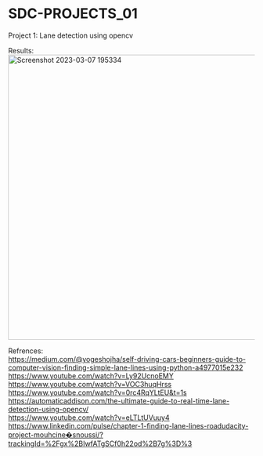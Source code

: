 # SDC-PROJECTS_01
Project 1: Lane detection using opencv


Results:</br>
<img width="581" alt="Screenshot 2023-03-07 195334" src="https://user-images.githubusercontent.com/92617405/223450333-8760514f-2c9c-48a8-b552-1e2e690f5206.png">

Refrences:</br>
https://medium.com/@yogeshojha/self-driving-cars-beginners-guide-to-computer-vision-finding-simple-lane-lines-using-python-a4977015e232</br>
https://www.youtube.com/watch?v=Ly92UcnoEMY</br>
https://www.youtube.com/watch?v=VOC3huqHrss</br>
https://www.youtube.com/watch?v=0rc4RqYLtEU&t=1s</br>
https://automaticaddison.com/the-ultimate-guide-to-real-time-lane-detection-using-opencv/</br>
https://www.youtube.com/watch?v=eLTLtUVuuy4</br>
https://www.linkedin.com/pulse/chapter-1-finding-lane-lines-roadudacity-project-mouhcine�snoussi/?trackingId=%2Fgx%2BIwfATgSCf0h22od%2B7g%3D%3</br>
